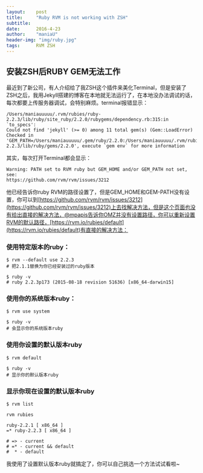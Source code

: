 ```yaml
---
layout:    post
title:     "Ruby RVM is not working with ZSH"
subtitle:  
date:      2016-4-23
author:    "maniaU"
header-img: "img/ruby.jpg"
tags:      RVM ZSH 
---
```


##  安装ZSH后RUBY GEM无法工作

最近到了新公司，有人介绍给了我ZSH这个插件来美化Terminal，但是安装了ZSH之后，我用Jekyll搭建的博客在本地就无法运行了，在本地没办法调试的话，每次都要上传服务器调试，会特别麻烦。terminal报错显示：

	/Users/maniauuuuu/.rvm/rubies/ruby-2.2.3/lib/ruby/site_ruby/2.2.0/rubygems/dependency.rb:315:in `to_specs': 
	Could not find 'jekyll' (>= 0) among 11 total gem(s) (Gem::LoadError)
	Checked in 'GEM_PATH=/Users/maniauuuuu/.gem/ruby/2.2.0:/Users/maniauuuuu/.rvm/rubies/ruby-2.2.3/lib/ruby/gems/2.2.0', execute `gem env` for more information

其实，每次打开Terminal都会显示：

	Warning: PATH set to RVM ruby but GEM_HOME and/or GEM_PATH not set, see:
    https://github.com/rvm/rvm/issues/3212

他已经告诉你ruby RVM的路径设置了，但是GEM_HOME和GEM-PATH没有设置，你可以到[https://github.com/rvm/rvm/issues/3212](https://github.com/rvm/rvm/issues/3212)上去找解决方法，但是这个页面也没有给出直接的解决方法，@mpapis告诉你OMZ并没有设置路径，你可以重新设置RVM的默认路径，[https://rvm.io/rubies/default](https://rvm.io/rubies/default)有直接的解决方法：

### 使用特定版本的ruby：

	$ rvm --default use 2.2.3
	# 把2.1.1替换为你已经安装过的ruby版本
	
	$ ruby -v
	# ruby 2.2.3p173 (2015-08-18 revision 51636) [x86_64-darwin15]

### 使用你的系统版本ruby：

	$ rvm use system

	$ ruby -v
	# 会显示你的系统版本ruby

### 使用你设置的默认版本ruby

	$ rvm default

	$ ruby -v
	# 显示你的默认版本ruby

### 显示你现在设置的默认版本ruby

	$ rvm list
	
	rvm rubies

	ruby-2.2.1 [ x86_64 ]
	=* ruby-2.2.3 [ x86_64 ]

	# => - current
	# =* - current && default
	#  * - default

我使用了设置默认版本ruby就搞定了，你可以自己挑选一个方法试试看啦~

